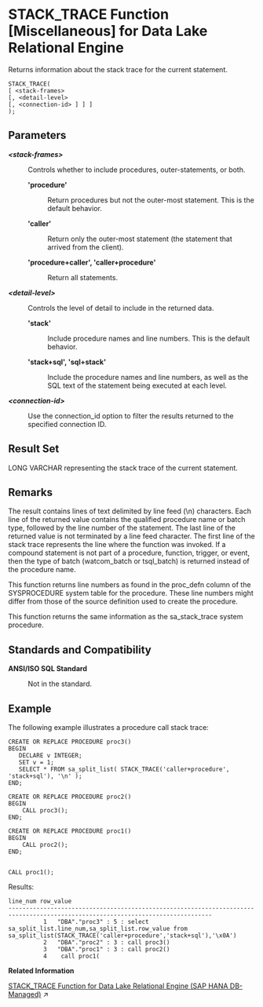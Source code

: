 <!-- loio81fd67bc6ce2101497f0d65edc4451bd -->

# STACK\_TRACE Function \[Miscellaneous\] for Data Lake Relational Engine

Returns information about the stack trace for the current statement.



```
STACK_TRACE(
[ <stack-frames>
[, <detail-level>
[, <connection-id> ] ] ]
);
```



<a name="loio81fd67bc6ce2101497f0d65edc4451bd__STACK_TRACE_parm1"/>

## Parameters


<dl class="glossary">
<dt><b>

*<stack-frames\>*

</b></dt>
<dd>

Controls whether to include procedures, outer-statements, or both.


<dl>
<dt><b>

'procedure'

</b></dt>
<dd>

Return procedures but not the outer-most statement. This is the default behavior.



</dd><dt><b>

'caller'

</b></dt>
<dd>

Return only the outer-most statement \(the statement that arrived from the client\).



</dd><dt><b>

'procedure+caller', 'caller+procedure'

</b></dt>
<dd>

Return all statements.



</dd>
</dl>



</dd><dt><b>

*<detail-level\>*

</b></dt>
<dd>

Controls the level of detail to include in the returned data.


<dl>
<dt><b>

'stack'

</b></dt>
<dd>

Include procedure names and line numbers. This is the default behavior.



</dd><dt><b>

'stack+sql', 'sql+stack'

</b></dt>
<dd>

Include the procedure names and line numbers, as well as the SQL text of the statement being executed at each level.



</dd>
</dl>



</dd><dt><b>

*<connection-id\>*

</b></dt>
<dd>

Use the connection\_id option to filter the results returned to the specified connection ID.



</dd>
</dl>



<a name="loio81fd67bc6ce2101497f0d65edc4451bd__STACK_TRACE_returns1"/>

## Result Set

LONG VARCHAR representing the stack trace of the current statement.



<a name="loio81fd67bc6ce2101497f0d65edc4451bd__STACK_TRACE_remarks1"/>

## Remarks

The result contains lines of text delimited by line feed \(\\n\) characters. Each line of the returned value contains the qualified procedure name or batch type, followed by the line number of the statement. The last line of the returned value is not terminated by a line feed character. The first line of the stack trace represents the line where the function was invoked. If a compound statement is not part of a procedure, function, trigger, or event, then the type of batch \(watcom\_batch or tsql\_batch\) is returned instead of the procedure name.

This function returns line numbers as found in the proc\_defn column of the SYSPROCEDURE system table for the procedure. These line numbers might differ from those of the source definition used to create the procedure.

This function returns the same information as the sa\_stack\_trace system procedure.



<a name="loio81fd67bc6ce2101497f0d65edc4451bd__STACK_TRACE_standards1"/>

## Standards and Compatibility


<dl>
<dt><b>

ANSI/ISO SQL Standard

</b></dt>
<dd>

Not in the standard.



</dd>
</dl>



## Example

The following example illustrates a procedure call stack trace:

```
CREATE OR REPLACE PROCEDURE proc3()
BEGIN
   DECLARE v INTEGER;
   SET v = 1;
   SELECT * FROM sa_split_list( STACK_TRACE('caller+procedure', 'stack+sql'), '\n' ); 
END;

CREATE OR REPLACE PROCEDURE proc2()
BEGIN
    CALL proc3();
END;

CREATE OR REPLACE PROCEDURE proc1()
BEGIN
    CALL proc2();
END;


CALL proc1();
```

Results:

```
line_num row_value       
-------------------------------------------------------------------------------------------------------------------------------- 
          1   "DBA"."proc3" : 5 : select sa_split_list.line_num,sa_split_list.row_value from sa_split_list(STACK_TRACE('caller+procedure','stack+sql'),'\x0A')                                                                                                                 
          2   "DBA"."proc2" : 3 : call proc3()                                                                                                                                                                                                                                 
          3   "DBA"."proc1" : 3 : call proc2()                                                                                                                                                                                                                                 
          4    call proc1(
```

**Related Information**  


[STACK_TRACE Function for Data Lake Relational Engine (SAP HANA DB-Managed)](https://help.sap.com/viewer/a898e08b84f21015969fa437e89860c8/2024_1_QRC/en-US/387c96c17c9141249abeff9a59d22ec4.html "Returns information about the stack trace for the current statement.") :arrow_upper_right:

